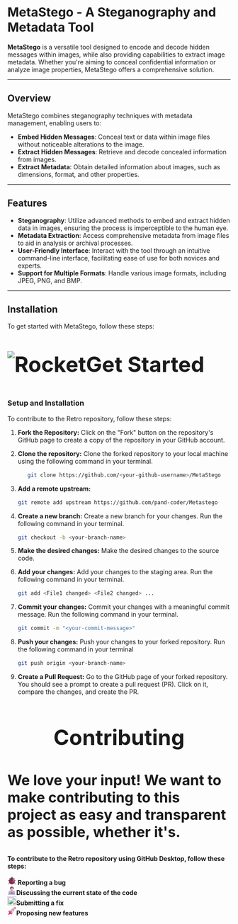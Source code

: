 # MetaStego - A Steganography and Metadata Tool

**MetaStego** is a versatile tool designed to encode and decode hidden messages within images, while also providing capabilities to extract image metadata. Whether you're aiming to conceal confidential information or analyze image properties, MetaStego offers a comprehensive solution.

---

## Overview

MetaStego combines steganography techniques with metadata management, enabling users to:

- **Embed Hidden Messages**: Conceal text or data within image files without noticeable alterations to the image.
- **Extract Hidden Messages**: Retrieve and decode concealed information from images.
- **Extract Metadata**: Obtain detailed information about images, such as dimensions, format, and other properties.

---

## Features

- **Steganography**: Utilize advanced methods to embed and extract hidden data in images, ensuring the process is imperceptible to the human eye.
- **Metadata Extraction**: Access comprehensive metadata from image files to aid in analysis or archival processes.
- **User-Friendly Interface**: Interact with the tool through an intuitive command-line interface, facilitating ease of use for both novices and experts.
- **Support for Multiple Formats**: Handle various image formats, including JPEG, PNG, and BMP.

---

## Installation

To get started with MetaStego, follow these steps:


## <p style="font-size:3rem;"><img src="https://raw.githubusercontent.com/Tarikul-Islam-Anik/Animated-Fluent-Emojis/master/Emojis/Travel%20and%20places/Rocket.png" alt="Rocket" width="40" height="40" />Get Started</p>

### Setup and Installation

<p style="font-family:var(--ff-philosopher);">To contribute to the Retro repository, follow these steps:</p>

1. **Fork the Repository:**
   Click on the "Fork" button on the repository's GitHub page to create a copy of the repository in your GitHub account.

2. **Clone the repository:**
   Clone the forked repository to your local machine using the following command in your terminal.
   ```bash
      git clone https://github.com/<your-github-username>/MetaStego
   ```
3. **Add a remote upstream:**
   ```bash
   git remote add upstream https://github.com/pand-coder/Metastego
   ```
4. **Create a new branch:**
   Create a new branch for your changes. Run the following command in your terminal.
   ```bash
   git checkout -b <your-branch-name>
   ```
5. **Make the desired changes:**
   Make the desired changes to the source code.

6. **Add your changes:**
   Add your changes to the staging area. Run the following command in your terminal.
   ```bash
   git add <File1 changed> <File2 changed> ...
   ```
7. **Commit your changes:**
   Commit your changes with a meaningful commit message. Run the following command in your terminal.
   ```bash
   git commit -m "<your-commit-message>"
   ```
8. **Push your changes:**
   Push your changes to your forked repository. Run the following command in your terminal
   ```bash
   git push origin <your-branch-name>
   ```
9. **Create a Pull Request:**
   Go to the GitHub page of your forked repository. You should see a prompt to create a pull request (PR). Click on it, compare the changes, and create the PR.
<br><br>



<p style="font-family:var(--ff-philosopher);font-size:3rem;text-align:center;"><b>Contributing

<p style="font-family:var(--ff-philosopher);font-size:2rem;">We love your input! We want to make contributing to this project as easy and transparent as possible, whether it's.

To contribute to the Retro repository using GitHub Desktop, follow these steps:

<img src="https://raw.githubusercontent.com/Tarikul-Islam-Anik/tarikul-islam-anik/main/assets/images/Lady%20Beetle.png" width="20" height="20"> Reporting a bug<br>
<img src="https://raw.githubusercontent.com/Tarikul-Islam-Anik/tarikul-islam-anik/main/assets/images/Man%20Technologist%20Light%20Skin%20Tone.png" width="20" height="20" >Discussing the current state of the code<br>
<img src="https://raw.githubusercontent.com/Tarikul-Islam-Anik/Animated-Fluent-Emojis/master/Emojis/Objects/Axe.png" width="20" height="20" >Submitting a fix<br>
<img src="https://raw.githubusercontent.com/Tarikul-Islam-Anik/tarikul-islam-anik/main/assets/images/Rocket.png" width="20" height="20" >Proposing new features

